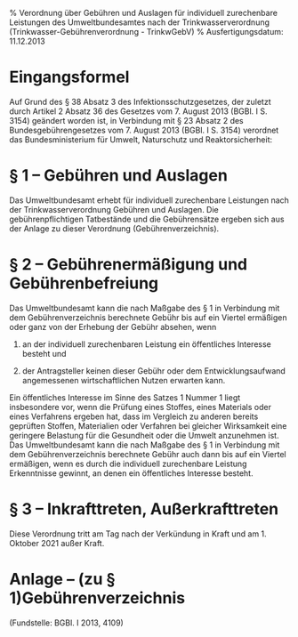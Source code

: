 % Verordnung über Gebühren und Auslagen für individuell zurechenbare Leistungen des Umweltbundesamtes nach der Trinkwasserverordnung  (Trinkwasser-Gebührenverordnung - TrinkwGebV)
% Ausfertigungsdatum: 11.12.2013
 
# Eingangsformel

Auf Grund des § 38 Absatz 3 des Infektionsschutzgesetzes, der zuletzt durch Artikel 2 Absatz 36 des Gesetzes vom 7. August 2013 (BGBl. I S. 3154) geändert worden ist, in Verbindung mit § 23 Absatz 2 des Bundesgebührengesetzes vom 7. August 2013 (BGBl. I S. 3154) verordnet das Bundesministerium für Umwelt, Naturschutz und Reaktorsicherheit:

# § 1 – Gebühren und Auslagen

Das Umweltbundesamt erhebt für individuell zurechenbare Leistungen nach der Trinkwasserverordnung Gebühren und Auslagen. Die gebührenpflichtigen Tatbestände und die Gebührensätze ergeben sich aus der Anlage zu dieser Verordnung (Gebührenverzeichnis).

# § 2 – Gebührenermäßigung und Gebührenbefreiung

Das Umweltbundesamt kann die nach Maßgabe des § 1 in Verbindung mit dem Gebührenverzeichnis berechnete Gebühr bis auf ein Viertel ermäßigen oder ganz von der Erhebung der Gebühr absehen, wenn

1. an der individuell zurechenbaren Leistung ein öffentliches Interesse besteht und

2. der Antragsteller keinen dieser Gebühr oder dem Entwicklungsaufwand angemessenen wirtschaftlichen Nutzen erwarten kann.

Ein öffentliches Interesse im Sinne des Satzes 1 Nummer 1 liegt insbesondere vor, wenn die Prüfung eines Stoffes, eines Materials oder eines Verfahrens ergeben hat, dass im Vergleich zu anderen bereits geprüften Stoffen, Materialien oder Verfahren bei gleicher Wirksamkeit eine geringere Belastung für die Gesundheit oder die Umwelt anzunehmen ist. Das Umweltbundesamt kann die nach Maßgabe des § 1 in Verbindung mit dem Gebührenverzeichnis berechnete Gebühr auch dann bis auf ein Viertel ermäßigen, wenn es durch die individuell zurechenbare Leistung Erkenntnisse gewinnt, an denen ein öffentliches Interesse besteht.

# § 3 – Inkrafttreten, Außerkrafttreten

Diese Verordnung tritt am Tag nach der Verkündung in Kraft und am 1. Oktober 2021 außer Kraft.

# Anlage – (zu § 1)Gebührenverzeichnis

(Fundstelle: BGBl. I 2013, 4109)
